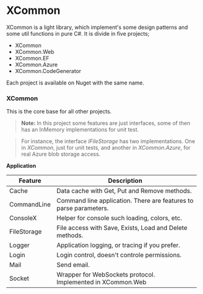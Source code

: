 
# XCommon

XCommon is a light library, which implement's some design patterns and some util functions in pure C#. It is divide in five projects;

- XCommon
- XCommon.Web
- XCommon.EF
- XCommon.Azure
- XCommon.CodeGenerator

Each project is available on Nuget with the same name.

### XCommon

This is the core base for all other projects. 

> **Note:** In this project some features are just interfaces, some of then has an InMemory implementations for unit test. 

> For instance, the interface *IFileStorage* has two implementations. One in *XCommon*, just for unit tests, and another in *XCommon.Azure*, for real Azure blob storage access.

**Application**

| Feature          | Description                                   |
 ----------------- | ---------------------------------------------------------------------
| Cache | Data cache with Get, Put and Remove methods.
| CommandLine | Command line application. There are features to parse parameters.
| ConsoleX | Helper for console such loading, colors, etc.
|FileStorage| File access with Save, Exists, Load and Delete methods.
|Logger| Application logging, or tracing if you prefer.
|Login| Login control, doesn't controle permissions.
|Mail| Send email.
|Socket| Wrapper for WebSockets protocol. Implemented in XCommon.Web  
